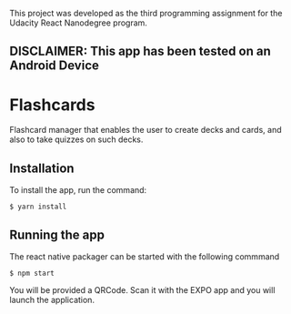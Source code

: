 This project was developed as the third programming assignment for the Udacity React Nanodegree program.

DISCLAIMER: This app has been tested on an Android Device
----

# Flashcards

Flashcard manager that enables the user to create decks and cards, and also to take quizzes on such decks.

## Installation

To install the app, run the command:

```
$ yarn install
```

## Running the app

The react native packager can be started with the following commmand

```
$ npm start
```

You will be provided a QRCode. Scan it with the EXPO app and you will launch the application.
